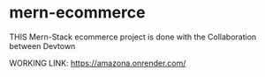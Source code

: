# mern-ecommerce

THIS Mern-Stack ecommerce project is done with the Collaboration between Devtown

WORKING LINK: https://amazona.onrender.com/
